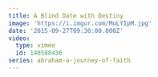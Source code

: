 ```yaml
---
title: A Blind Date with Destiny
image: 'https://i.imgur.com/MuLYIpM.jpg'
date: '2015-09-27T09:30:00.000Z'
video:
  type: vimeo
  id: 140588436
series: abraham-a-journey-of-faith
---
```


